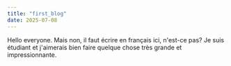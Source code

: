 ```yaml
---
title: "first_blog"
date: 2025-07-08
---
```

Hello everyone. Mais non, il faut écrire en français ici, n'est-ce pas? Je suis étudiant et j'aimerais
bien faire quelque chose très grande et impressionnante.
